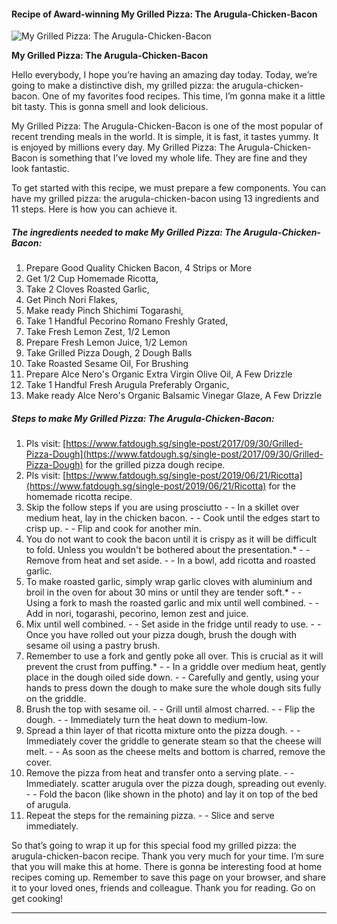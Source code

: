             

#### Recipe of Award-winning My Grilled Pizza: The Arugula-Chicken-Bacon

![My Grilled Pizza: The Arugula-Chicken-Bacon](https://img-global.cpcdn.com/recipes/2822d19d0321e68e/751x532cq70/my-grilled-pizza-the-arugula-chicken-bacon-recipe-main-photo.jpg)

**My Grilled Pizza: The Arugula-Chicken-Bacon**

Hello everybody, I hope you’re having an amazing day today. Today, we’re going to make a distinctive dish, my grilled pizza: the arugula-chicken-bacon. One of my favorites food recipes. This time, I’m gonna make it a little bit tasty. This is gonna smell and look delicious.

My Grilled Pizza: The Arugula-Chicken-Bacon is one of the most popular of recent trending meals in the world. It is simple, it is fast, it tastes yummy. It is enjoyed by millions every day. My Grilled Pizza: The Arugula-Chicken-Bacon is something that I’ve loved my whole life. They are fine and they look fantastic.

To get started with this recipe, we must prepare a few components. You can have my grilled pizza: the arugula-chicken-bacon using 13 ingredients and 11 steps. Here is how you can achieve it.

##### The ingredients needed to make My Grilled Pizza: The Arugula-Chicken-Bacon:

1.  Prepare Good Quality Chicken Bacon, 4 Strips or More
2.  Get 1/2 Cup Homemade Ricotta,
3.  Take 2 Cloves Roasted Garlic,
4.  Get Pinch Nori Flakes,
5.  Make ready Pinch Shichimi Togarashi,
6.  Take 1 Handful Pecorino Romano Freshly Grated,
7.  Take Fresh Lemon Zest, 1/2 Lemon
8.  Prepare Fresh Lemon Juice, 1/2 Lemon
9.  Take Grilled Pizza Dough, 2 Dough Balls
10.  Take Roasted Sesame Oil, For Brushing
11.  Prepare Alce Nero's Organic Extra Virgin Olive Oil, A Few Drizzle
12.  Take 1 Handful Fresh Arugula Preferably Organic,
13.  Make ready Alce Nero's Organic Balsamic Vinegar Glaze, A Few Drizzle

##### Steps to make My Grilled Pizza: The Arugula-Chicken-Bacon:

1.  Pls visit: [https://www.fatdough.sg/single-post/2017/09/30/Grilled-Pizza-Dough](https://www.fatdough.sg/single-post/2017/09/30/Grilled-Pizza-Dough) for the grilled pizza dough recipe.
2.  Pls visit: [https://www.fatdough.sg/single-post/2019/06/21/Ricotta](https://www.fatdough.sg/single-post/2019/06/21/Ricotta) for the homemade ricotta recipe.
3.  Skip the follow steps if you are using prosciutto - - In a skillet over medium heat, lay in the chicken bacon. - - Cook until the edges start to crisp up. - - Flip and cook for another min.
4.  You do not want to cook the bacon until it is crispy as it will be difficult to fold. Unless you wouldn't be bothered about the presentation.\* - - Remove from heat and set aside. - - In a bowl, add ricotta and roasted garlic.
5.  To make roasted garlic, simply wrap garlic cloves with aluminium and broil in the oven for about 30 mins or until they are tender soft.\* - - Using a fork to mash the roasted garlic and mix until well combined. - - Add in nori, togarashi, pecorino, lemon zest and juice.
6.  Mix until well combined. - - Set aside in the fridge until ready to use. - - Once you have rolled out your pizza dough, brush the dough with sesame oil using a pastry brush.
7.  Remember to use a fork and gently poke all over. This is crucial as it will prevent the crust from puffing.\* - - In a griddle over medium heat, gently place in the dough oiled side down. - - Carefully and gently, using your hands to press down the dough to make sure the whole dough sits fully on the griddle.
8.  Brush the top with sesame oil. - - Grill until almost charred. - - Flip the dough. - - Immediately turn the heat down to medium-low.
9.  Spread a thin layer of that ricotta mixture onto the pizza dough. - - Immediately cover the griddle to generate steam so that the cheese will melt. - - As soon as the cheese melts and bottom is charred, remove the cover.
10.  Remove the pizza from heat and transfer onto a serving plate. - - Immediately. scatter arugula over the pizza dough, spreading out evenly. - - Fold the bacon (like shown in the photo) and lay it on top of the bed of arugula.
11.  Repeat the steps for the remaining pizza. - - Slice and serve immediately.

So that’s going to wrap it up for this special food my grilled pizza: the arugula-chicken-bacon recipe. Thank you very much for your time. I’m sure that you will make this at home. There is gonna be interesting food at home recipes coming up. Remember to save this page on your browser, and share it to your loved ones, friends and colleague. Thank you for reading. Go on get cooking!

* * *